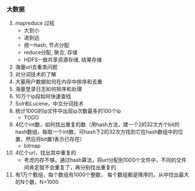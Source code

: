 ### 大数据
1. mapreduce 过程
    - 大到小
    - 进到远
    - 统一hash, 节点分配
    - reduce分配, 聚合, 存储
    - HDFS--做共享资源存储, 结果存储
2. 海量url去重类问题
3. 对分词技术的了解
4. 大量用户数据如何在内存中排序和去重
5. 海量登录日志如何排序和处理
6. 10万个ip段如何快速查找
7. Solr和Lucene，中文分词技术
8. 统计100G的ip文件中出现ip次数最多的100个ip
    - TODO
9. 4亿个int数，如何找出重复的数（用hash方法，建一个2的32次方个bit的hash数组，每取一个int数，可hash下2的32次方找到它在hash数组中的位置，然后将bit置1表示已存在）
    - bitmap
10. 4亿个url，找出其中重复的
    - 考虑内存不够，通过hash算法，将url分配到1000个文件中，不同的文件间肯定就不会重复了，再分别找出重复的
11. 有1万个数组，每个数组有1000个整数，
    每个数组都是降序的，从中找出最大的N个数，N<1000